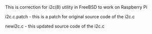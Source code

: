 This is correction for i2c(8) utility in FreeBSD to work on Raspberry Pi


i2c.c.patch - this is a patch for original source code of the i2c.c

newi2c.c - this updated source code of the i2c.c
